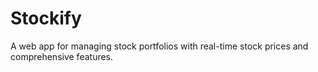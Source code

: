# Stockify
A web app for managing stock portfolios with real-time stock prices and comprehensive features.

